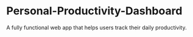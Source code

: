 # Personal-Productivity-Dashboard
A fully functional web app that helps users track their daily productivity.
